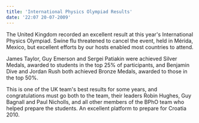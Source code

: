 ```yaml
---
title: 'International Physics Olympiad Results'
date: '22:07 20-07-2009'
---
```


The United Kingdom recorded an excellent result at this year's International Physics Olympiad. Swine flu threatened to cancel the event, held in Mérida, Mexico, but excellent efforts by our hosts enabled most countries to attend.

James Taylor, Guy Emerson and Sergei Patiakin were achieved Silver Medals, awarded to students in the top 25% of participants, and Benjamin Dive and Jordan Rush both achieved Bronze Medals, awarded to those in the top 50%.

This is one of the UK team's best results for some years, and congratulations must go both to the team, their leaders Robin Hughes, Guy Bagnall and Paul Nicholls, and all other members of the BPhO team who helped prepare the students. An excellent platform to prepare for Croatia 2010.